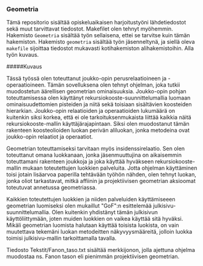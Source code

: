 ### Geometria

Tämä repositorio sisältää opiskeluaikaisen harjoitustyöni lähdetiedostot sekä muut tarvittavat tiedostot. Makefilet olen tehnyt myöhemmin. Hakemisto `Geometria` sisältää työn sellaisena, ettei se tarvitse kuin tämän hakemiston. Hakemisto `geometria` sisältää työn jäsenneltynä, ja siellä oleva `makefile` sijoittaa tiedostot mukavasti kotihakemiston alihakemistoihin.  Alla työn kuvaus.

#####Kuvaus

Tässä työssä olen toteuttanut joukko-opin perusrelaatioineen
ja -operaatioineen. Tämän sovelluksena olen tehnyt ohjelman,
joka tutkii muodostetun äärellisen geometrian ominaisuuksia.
Joukko-opin pohjan toteuttamisessa olen käyttänyt
rekursiokooste-suunnittelumallia luomaan ominaisuudettomien
pisteiden ja niitä sekä toisiaan sisältävien koosteiden
hierarkian. Joukko-opin relaatioiden ja operaatioiden
lukumäärä on kuitenkin siksi korkea, että ei ole
tarkoituksenmukaista liittää kaikkia näitä
rekursiokooste-mallin käyttäjärajapintaan. Siksi olen
muodostanut tämän rakenteen koosteolioiden luokan perivän
aliluokan, jonka metodeina ovat joukko-opin relaatiot ja
operaatiot.

Geometrian toteuttamiseksi tarvitaan myös
insidenssirelaatio. Sen olen toteuttanut omana luokkanaan,
jonka jäsenmuuttujina on aikaisemmin toteuttamani rakenteen
joukkoja ja joka käyttää hyväkseen rekursiokooste-mallin
mukaan toteutettujen luokkien palveluita. Jotta ohjelman
käyttäminen toisi jotain lisäarvoa paperilla tehtävään
työhön nähden, olen tehnyt luokan, jonka oliot tarkastavat,
mitkä affiinin ja projektiivisen geometrian aksioomat
toteutuvat annetussa geometriassa.

Kaikkien toteutettujen luokkien ja niiden palveluiden
käyttämiseeen geometrian luomiseksi olen mukaillut "GoF":n
esittelemää julkisivu-suunnittelumallia. Olen kuitenkin
yhdistänyt tämän julkisivun käyttöliittymään, joten muiden
luokkien on vaikea käyttää sitä hyväksi. Mikäli geometrian
luomista halutaan käyttää toisista luokista, on vain
muutettava tekemäni luokan metodeitten näkyvyysmääreitä,
jolloin luokka toimisi julkisivu-mallin tarkoittamalla
tavalla.

Tiedosto Tekstit/Fanon_taso.txt sisältää merkkijonon, jolla
ajettuna ohjelma muodostaa ns. Fanon tason eli pienimmän
projektiivisen geometrian.
